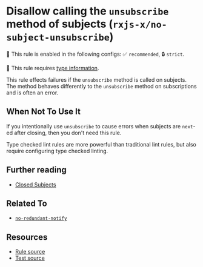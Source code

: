 # Disallow calling the `unsubscribe` method of subjects (`rxjs-x/no-subject-unsubscribe`)

💼 This rule is enabled in the following configs: ✅ `recommended`, 🔒 `strict`.

💭 This rule requires [type information](https://typescript-eslint.io/linting/typed-linting).

<!-- end auto-generated rule header -->

This rule effects failures if the `unsubscribe` method is called on subjects.
The method behaves differently to the `unsubscribe` method on subscriptions and is often an error.

## When Not To Use It

If you intentionally use `unsubscribe` to cause errors when subjects are `next`-ed after closing,
then you don't need this rule.

Type checked lint rules are more powerful than traditional lint rules, but also require configuring type checked linting.

## Further reading

- [Closed Subjects](https://ncjamieson.com/closed-subjects/)

## Related To

- [`no-redundant-notify`](./no-redundant-notify.md)

## Resources

- [Rule source](https://github.com/JasonWeinzierl/eslint-plugin-rxjs-x/blob/main/src/rules/no-subject-unsubscribe.ts)
- [Test source](https://github.com/JasonWeinzierl/eslint-plugin-rxjs-x/blob/main/tests/rules/no-subject-unsubscribe.test.ts)
